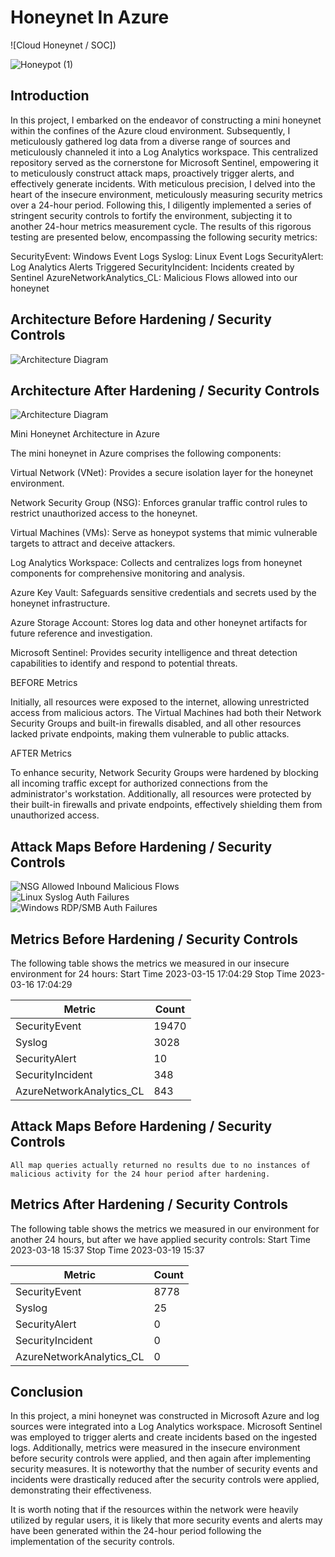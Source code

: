 # Honeynet In Azure 

![Cloud Honeynet / SOC])

![Honeypot  (1)](https://github.com/djohnson90017/Azure-Soc/assets/149316775/1f746b3e-a07d-4f39-a963-97540a19405f)

## Introduction

In this project, I embarked on the endeavor of constructing a mini honeynet within the confines of the Azure cloud environment. Subsequently, I meticulously gathered log data from a diverse range of sources and meticulously channeled it into a Log Analytics workspace. This centralized repository served as the cornerstone for Microsoft Sentinel, empowering it to meticulously construct attack maps, proactively trigger alerts, and effectively generate incidents. With meticulous precision, I delved into the heart of the insecure environment, meticulously measuring security metrics over a 24-hour period. Following this, I diligently implemented a series of stringent security controls to fortify the environment, subjecting it to another 24-hour metrics measurement cycle. The results of this rigorous testing are presented below, encompassing the following security metrics:

SecurityEvent: Windows Event Logs
Syslog: Linux Event Logs
SecurityAlert: Log Analytics Alerts Triggered
SecurityIncident: Incidents created by Sentinel
AzureNetworkAnalytics_CL: Malicious Flows allowed into our honeynet

## Architecture Before Hardening / Security Controls
![Architecture Diagram](https://i.imgur.com/aBDwnKb.jpg)

## Architecture After Hardening / Security Controls
![Architecture Diagram](https://i.imgur.com/YQNa9Pp.jpg)

Mini Honeynet Architecture in Azure

The mini honeynet in Azure comprises the following components:

Virtual Network (VNet): Provides a secure isolation layer for the honeynet environment.

Network Security Group (NSG): Enforces granular traffic control rules to restrict unauthorized access to the honeynet.

Virtual Machines (VMs): Serve as honeypot systems that mimic vulnerable targets to attract and deceive attackers.

Log Analytics Workspace: Collects and centralizes logs from honeynet components for comprehensive monitoring and analysis.

Azure Key Vault: Safeguards sensitive credentials and secrets used by the honeynet infrastructure.

Azure Storage Account: Stores log data and other honeynet artifacts for future reference and investigation.

Microsoft Sentinel: Provides security intelligence and threat detection capabilities to identify and respond to potential threats.

BEFORE Metrics

Initially, all resources were exposed to the internet, allowing unrestricted access from malicious actors. The Virtual Machines had both their Network Security Groups and built-in firewalls disabled, and all other resources lacked private endpoints, making them vulnerable to public attacks.

AFTER Metrics

To enhance security, Network Security Groups were hardened by blocking all incoming traffic except for authorized connections from the administrator's workstation. Additionally, all resources were protected by their built-in firewalls and private endpoints, effectively shielding them from unauthorized access.

## Attack Maps Before Hardening / Security Controls
![NSG Allowed Inbound Malicious Flows](https://i.imgur.com/1qvswSX.png)<br>
![Linux Syslog Auth Failures](https://i.imgur.com/G1YgZt6.png)<br>
![Windows RDP/SMB Auth Failures](https://i.imgur.com/ESr9Dlv.png)<br>

## Metrics Before Hardening / Security Controls

The following table shows the metrics we measured in our insecure environment for 24 hours:
Start Time 2023-03-15 17:04:29
Stop Time 2023-03-16 17:04:29

| Metric                   | Count
| ------------------------ | -----
| SecurityEvent            | 19470
| Syslog                   | 3028
| SecurityAlert            | 10
| SecurityIncident         | 348
| AzureNetworkAnalytics_CL | 843

## Attack Maps Before Hardening / Security Controls

```All map queries actually returned no results due to no instances of malicious activity for the 24 hour period after hardening.```

## Metrics After Hardening / Security Controls

The following table shows the metrics we measured in our environment for another 24 hours, but after we have applied security controls:
Start Time 2023-03-18 15:37
Stop Time	2023-03-19 15:37

| Metric                   | Count
| ------------------------ | -----
| SecurityEvent            | 8778
| Syslog                   | 25
| SecurityAlert            | 0
| SecurityIncident         | 0
| AzureNetworkAnalytics_CL | 0

## Conclusion

In this project, a mini honeynet was constructed in Microsoft Azure and log sources were integrated into a Log Analytics workspace. Microsoft Sentinel was employed to trigger alerts and create incidents based on the ingested logs. Additionally, metrics were measured in the insecure environment before security controls were applied, and then again after implementing security measures. It is noteworthy that the number of security events and incidents were drastically reduced after the security controls were applied, demonstrating their effectiveness.

It is worth noting that if the resources within the network were heavily utilized by regular users, it is likely that more security events and alerts may have been generated within the 24-hour period following the implementation of the security controls.
